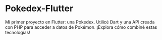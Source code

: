 
# Pokedex-Flutter
Mi primer proyecto en Flutter: una Pokedex. Utilicé Dart y una API creada con PHP para acceder a datos de Pokémon. ¡Explora cómo combiné estas tecnologías!
